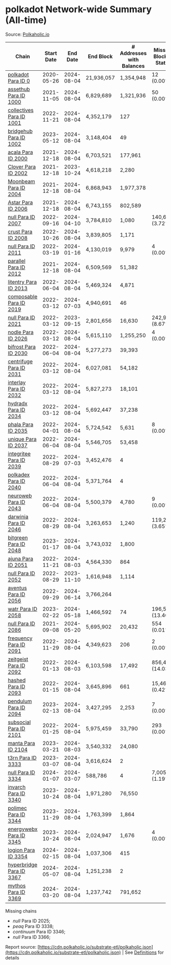 # polkadot Network-wide Summary (All-time)

Source: [Polkaholic.io](https://polkaholic.io)


| Chain            | Start Date | End Date | End Block | # Addresses with Balances | Missing Blocks / Status |
| ---------------- | ---------- | ---------| --------- | ------------------------- | ----------------------- |
| [polkadot Para ID 0](/polkadot/0-polkadot) | 2020-05-26 | 2024-08-04 | 21,936,057 |  1,354,948 | 12 (0.00%)  |
| [assethub Para ID 1000](/polkadot/1000-assethub) | 2021-11-05 | 2024-08-04 | 6,829,689 |  1,321,936 | 50 (0.00%)  |
| [collectives Para ID 1001](/polkadot/1001-collectives) | 2022-11-21 | 2024-08-04 | 4,352,179 |  127 |    |
| [bridgehub Para ID 1002](/polkadot/1002-bridgehub) | 2023-05-12 | 2024-08-04 | 3,148,404 |  49 |    |
| [acala Para ID 2000](/polkadot/2000-acala) | 2021-12-18 | 2024-08-04 | 6,703,521 |  177,961 |    |
| [Clover Para ID 2002](/polkadot/2002-clover) | 2021-12-18 | 2023-10-24 | 4,618,218 |  2,280 |    |
| [Moonbeam Para ID 2004](/polkadot/2004-moonbeam) | 2021-12-18 | 2024-08-04 | 6,868,943 |  1,977,378 |    |
| [Astar Para ID 2006](/polkadot/2006-astar) | 2021-12-18 | 2024-08-04 | 6,743,155 |  802,589 |    |
| [null Para ID 2007](/polkadot/2007-kapex) | 2022-09-16 | 2024-04-10 | 3,784,810 |  1,080 | 140,668 (3.72%)  |
| [crust Para ID 2008](/polkadot/2008-crust) | 2022-10-26 | 2024-08-04 | 3,839,805 |  1,171 |    |
| [null Para ID 2011](/polkadot/2011-equilibrium) | 2022-03-19 | 2024-01-16 | 4,130,019 |  9,979 | 4 (0.00%)  |
| [parallel Para ID 2012](/polkadot/2012-parallel) | 2021-12-18 | 2024-08-04 | 6,509,569 |  51,382 |    |
| [litentry Para ID 2013](/polkadot/2013-litentry) | 2022-06-04 | 2024-08-04 | 5,469,324 |  4,871 |    |
| [composable Para ID 2019](/polkadot/2019-composable) | 2022-03-12 | 2024-07-03 | 4,940,691 |  46 |    |
| [null Para ID 2021](/polkadot/2021-efinity) | 2022-03-12 | 2023-09-15 | 2,801,656 |  16,630 | 242,949 (8.67%)  |
| [nodle Para ID 2026](/polkadot/2026-nodle) | 2022-03-12 | 2024-08-04 | 5,615,110 |  1,255,250 | 4 (0.00%)  |
| [bifrost Para ID 2030](/polkadot/2030-bifrost) | 2022-06-04 | 2024-08-04 | 5,277,273 |  39,393 |    |
| [centrifuge Para ID 2031](/polkadot/2031-centrifuge) | 2022-03-12 | 2024-08-04 | 6,027,081 |  54,182 |    |
| [interlay Para ID 2032](/polkadot/2032-interlay) | 2022-03-12 | 2024-08-04 | 5,827,273 |  18,101 |    |
| [hydradx Para ID 2034](/polkadot/2034-hydradx) | 2022-03-12 | 2024-08-04 | 5,692,447 |  37,238 |    |
| [phala Para ID 2035](/polkadot/2035-phala) | 2022-04-01 | 2024-08-04 | 5,724,542 |  5,631 | 8 (0.00%)  |
| [unique Para ID 2037](/polkadot/2037-unique) | 2022-06-04 | 2024-08-04 | 5,546,705 |  53,458 |    |
| [integritee Para ID 2039](/polkadot/2039-integritee) | 2022-08-29 | 2024-07-03 | 3,452,476 |  4 |    |
| [polkadex Para ID 2040](/polkadot/2040-polkadex) | 2022-06-04 | 2024-08-04 | 5,371,764 |  4 |    |
| [neuroweb Para ID 2043](/polkadot/2043-neuroweb) | 2022-06-04 | 2024-08-04 | 5,500,379 |  4,780 | 9 (0.00%)  |
| [darwinia Para ID 2046](/polkadot/2046-darwinia) | 2022-08-29 | 2024-08-04 | 3,263,653 |  1,240 | 119,220 (3.65%)  |
| [bitgreen Para ID 2048](/polkadot/2048-bitgreen) | 2023-01-17 | 2024-08-04 | 3,743,032 |  1,800 |    |
| [ajuna Para ID 2051](/polkadot/2051-ajuna) | 2022-11-21 | 2024-08-03 | 4,564,330 |  864 |    |
| [null Para ID 2052](/polkadot/2052-polkadot-parathread-2052) | 2022-08-29 | 2023-11-10 | 1,616,948 |  1,114 |    |
| [aventus Para ID 2056](/polkadot/2056-aventus) | 2022-09-29 | 2024-06-14 | 3,766,264 |   |    |
| [watr Para ID 2058](/polkadot/2058-watr) | 2023-02-22 | 2024-05-18 | 1,466,592 |  74 | 196,567 (13.40%)  |
| [null Para ID 2086](/polkadot/2086-kilt) | 2021-09-08 | 2024-05-20 | 5,695,902 |  20,432 | 554 (0.01%)  |
| [frequency Para ID 2091](/polkadot/2091-frequency) | 2022-11-29 | 2024-08-04 | 4,349,623 |  206 | 2 (0.00%)  |
| [zeitgeist Para ID 2092](/polkadot/2092-zeitgeist) | 2022-01-13 | 2024-08-03 | 6,103,598 |  17,492 | 856,428 (14.03%)  |
| [hashed Para ID 2093](/polkadot/2093-hashed) | 2022-01-15 | 2024-08-04 | 3,645,896 |  661 | 15,466 (0.42%)  |
| [pendulum Para ID 2094](/polkadot/2094-pendulum) | 2023-02-13 | 2024-08-04 | 3,427,295 |  2,253 | 7 (0.00%)  |
| [subsocial Para ID 2101](/polkadot/2101-subsocial) | 2022-01-25 | 2024-08-04 | 5,975,459 |  33,790 | 293 (0.00%)  |
| [manta Para ID 2104](/polkadot/2104-manta) | 2023-03-21 | 2024-08-03 | 3,540,332 |  24,080 |    |
| [t3rn Para ID 3333](/polkadot/3333-t3rn) | 2023-03-07 | 2024-08-04 | 3,616,624 |  2 |    |
| [null Para ID 3334](/polkadot/3334-polkadot-parathread-3334) | 2024-01-07 | 2024-03-07 | 588,786 |  4 | 7,005 (1.19%)  |
| [invarch Para ID 3340](/polkadot/3340-invarch) | 2023-10-24 | 2024-08-04 | 1,971,280 |  76,550 |    |
| [polimec Para ID 3344](/polkadot/3344-polimec) | 2023-11-29 | 2024-08-04 | 1,763,399 |  1,864 |    |
| [energywebx Para ID 3345](/polkadot/3345-energywebx) | 2023-10-24 | 2024-08-04 | 2,024,947 |  1,676 | 4 (0.00%)  |
| [logion Para ID 3354](/polkadot/3354-logion) | 2024-02-15 | 2024-08-04 | 1,037,306 |  415 |    |
| [hyperbridge Para ID 3367](/polkadot/3367-hyperbridge) | 2024-05-07 | 2024-08-04 | 1,251,238 |  2 |    |
| [mythos Para ID 3369](/polkadot/3369-mythos) | 2024-03-20 | 2024-08-04 | 1,237,742 |  791,652 |    |

Missing chains


* *null* Para ID 2025; 
* *peaq* Para ID 3338; 
* *continuum* Para ID 3346; 
* *null* Para ID 3366; 

Report source: [https://cdn.polkaholic.io/substrate-etl/polkaholic.json](https://cdn.polkaholic.io/substrate-etl/polkaholic.json) | See [Definitions](/DEFINITIONS.md) for details
